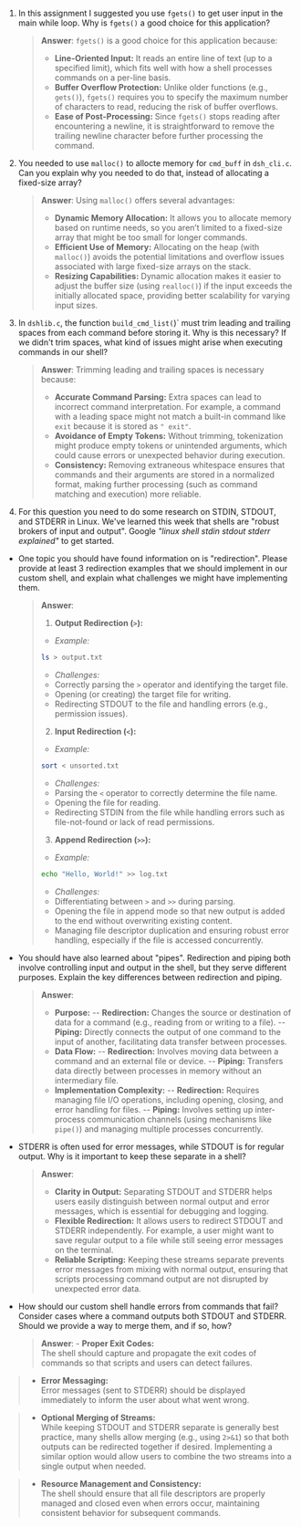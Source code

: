 1. In this assignment I suggested you use `fgets()` to get user input in the main while loop. Why is `fgets()` a good choice for this application?

    > **Answer**: `fgets()` is a good choice for this application because:
    > - **Line-Oriented Input:** It reads an entire line of text (up to a specified limit), which fits well with how a shell processes commands on a per-line basis.
    > - **Buffer Overflow Protection:** Unlike older functions (e.g., `gets()`), `fgets()` requires you to specify the maximum number of characters to read, reducing the risk of buffer overflows.
    > - **Ease of Post-Processing:** Since `fgets()` stops reading after encountering a newline, it is straightforward to remove the trailing newline character before further processing the command.


2. You needed to use `malloc()` to allocte memory for `cmd_buff` in `dsh_cli.c`. Can you explain why you needed to do that, instead of allocating a fixed-size array?

    > **Answer**: Using `malloc()` offers several advantages:
    > - **Dynamic Memory Allocation:** It allows you to allocate memory based on runtime needs, so you aren’t limited to a fixed-size array that might be too small for longer commands.
    > - **Efficient Use of Memory:** Allocating on the heap (with `malloc()`) avoids the potential limitations and overflow issues associated with large fixed-size arrays on the stack.
    > - **Resizing Capabilities:** Dynamic allocation makes it easier to adjust the buffer size (using `realloc()`) if the input exceeds the initially allocated space, providing better scalability for varying input sizes.



3. In `dshlib.c`, the function `build_cmd_list(`)` must trim leading and trailing spaces from each command before storing it. Why is this necessary? If we didn't trim spaces, what kind of issues might arise when executing commands in our shell?

    > **Answer**: Trimming leading and trailing spaces is necessary because:
    > - **Accurate Command Parsing:** Extra spaces can lead to incorrect command interpretation. For example, a command with a leading space might not match a built-in command like `exit` because it is stored as `" exit"`.
    > - **Avoidance of Empty Tokens:** Without trimming, tokenization might produce empty tokens or unintended arguments, which could cause errors or unexpected behavior during execution.
    > - **Consistency:** Removing extraneous whitespace ensures that commands and their arguments are stored in a normalized format, making further processing (such as command matching and execution) more reliable.


4. For this question you need to do some research on STDIN, STDOUT, and STDERR in Linux. We've learned this week that shells are "robust brokers of input and output". Google _"linux shell stdin stdout stderr explained"_ to get started.

- One topic you should have found information on is "redirection". Please provide at least 3 redirection examples that we should implement in our custom shell, and explain what challenges we might have implementing them.

    > **Answer**:
    > 1. **Output Redirection (`>`):**
    > - *Example:*
    > ```bash
    > ls > output.txt
    >  ```
    > - *Challenges:*
    > - Correctly parsing the `>` operator and identifying the target file.
    > - Opening (or creating) the target file for writing.
    > - Redirecting STDOUT to the file and handling errors (e.g., permission issues).
    > 2. **Input Redirection (`<`):**
    > - *Example:*
    > ```bash
    > sort < unsorted.txt
    > ```
    > - *Challenges:*
    > - Parsing the `<` operator to correctly determine the file name.
    > - Opening the file for reading.
    > - Redirecting STDIN from the file while handling errors such as file-not-found or lack of read permissions.
    > 3. **Append Redirection (`>>`):**
    > - *Example:*
    > ```bash
    > echo "Hello, World!" >> log.txt
    > ```
    > - *Challenges:*
    > - Differentiating between `>` and `>>` during parsing.
    > - Opening the file in append mode so that new output is added to the end without overwriting existing content.
    > - Managing file descriptor duplication and ensuring robust error handling, especially if the file is accessed concurrently.


- You should have also learned about "pipes". Redirection and piping both involve controlling input and output in the shell, but they serve different purposes. Explain the key differences between redirection and piping.

    > **Answer**:
    > - **Purpose:**
    >  -- **Redirection:** Changes the source or destination of data for a command (e.g., reading from or writing to a file).
    >  -- **Piping:** Directly connects the output of one command to the input of another, facilitating data transfer between processes.
    > - **Data Flow:**
    >  -- **Redirection:** Involves moving data between a command and an external file or device.
    >  -- **Piping:** Transfers data directly between processes in memory without an intermediary file.
    > - **Implementation Complexity:**
    >  -- **Redirection:** Requires managing file I/O operations, including opening, closing, and error handling for files.
    >  -- **Piping:** Involves setting up inter-process communication channels (using mechanisms like `pipe()`) and managing multiple processes concurrently.


- STDERR is often used for error messages, while STDOUT is for regular output. Why is it important to keep these separate in a shell?

    > **Answer**:
    > - **Clarity in Output:**
    > Separating STDOUT and STDERR helps users easily distinguish between normal output and error messages, which is essential for debugging and logging.
    > - **Flexible Redirection:**
    > It allows users to redirect STDOUT and STDERR independently. For example, a user might want to save regular output to a file while still seeing error messages on the terminal.
    > - **Reliable Scripting:**
    > Keeping these streams separate prevents error messages from mixing with normal output, ensuring that scripts processing command output are not disrupted by unexpected error data.


- How should our custom shell handle errors from commands that fail? Consider cases where a command outputs both STDOUT and STDERR. Should we provide a way to merge them, and if so, how?

    > **Answer**: - **Proper Exit Codes:**  
  > The shell should capture and propagate the exit codes of commands so that scripts and users can detect failures.
  
> - **Error Messaging:**  
 > Error messages (sent to STDERR) should be displayed immediately to inform the user about what went wrong.
  
> - **Optional Merging of Streams:**  
  > While keeping STDOUT and STDERR separate is generally best practice, many shells allow merging (e.g., using `2>&1`) so that both outputs can be redirected together if desired. Implementing a similar option would allow users to combine the two streams into a single output when needed.
  
> - **Resource Management and Consistency:**  
  > The shell should ensure that all file descriptors are properly managed and closed even when errors occur, maintaining consistent behavior for subsequent commands.
